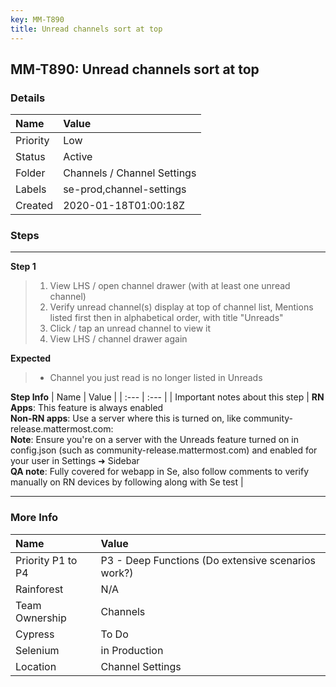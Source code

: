 ```yaml
---
key: MM-T890
title: Unread channels sort at top
---
```


## MM-T890: Unread channels sort at top

### Details

| Name     | Value                       |
| :------- | :-------------------------- |
| Priority | Low                         |
| Status   | Active                      |
| Folder   | Channels / Channel Settings |
| Labels   | se-prod,channel-settings    |
| Created  | 2020-01-18T01:00:18Z        |

### Steps

<hr/>

**Step 1**

> <article><ol><li>View LHS / open channel drawer (with at least one unread channel)</li><li>Verify unread channel(s) display at top of channel list, Mentions listed first then in alphabetical order, with title "Unreads"</li><li>Click / tap an unread channel to view it</li><li>View LHS / channel drawer again</li></ol></article>

**Expected**

> <article><ul><li>Channel you just read is no longer listed in Unreads</li></ul></article>

**Step Info**
| Name | Value |
| :--- | :--- |
| Important notes about this step | <strong>RN Apps</strong>: This feature is always enabled<br /><strong>Non-RN apps</strong>: Use a server where this is turned on, like community-release.mattermost.com:<br /><strong>Note</strong>: Ensure you're on a server with the Unreads feature turned on in config.json (such as community-release.mattermost.com) and enabled for your user in Settings ➜ Sidebar<br /><strong>QA note</strong>: Fully covered for webapp in Se, also follow comments to verify manually on RN devices by following along with Se test |

<hr/>

### More Info

| Name              | Value                                              |
| :---------------- | :------------------------------------------------- |
| Priority P1 to P4 | P3 - Deep Functions (Do extensive scenarios work?) |
| Rainforest        | N/A                                                |
| Team Ownership    | Channels                                           |
| Cypress           | To Do                                              |
| Selenium          | in Production                                      |
| Location          | Channel Settings                                   |
